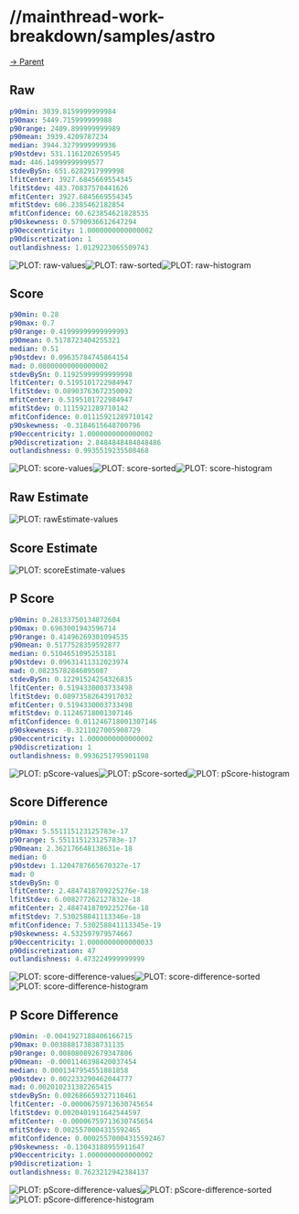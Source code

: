 
# //mainthread-work-breakdown/samples/astro

[→ Parent](../..)


## Raw


```yaml
p90min: 3039.8159999999984
p90max: 5449.715999999988
p90range: 2409.899999999989
p90mean: 3939.4209787234
median: 3944.3279999999936
p90stdev: 531.1161202659545
mad: 446.14999999999577
stdevBySn: 651.6282917999998
lfitCenter: 3927.6845669554345
lfitStdev: 483.70837570441626
mfitCenter: 3927.6845669554345
mfitStdev: 606.2385462182854
mfitConfidence: 60.623854621828535
p90skewness: 0.5790936612647294
p90eccentricity: 1.0000000000000002
p90discretization: 1
outlandishness: 1.0129223065509743

```

![PLOT: raw-values](./raw/values.svg)![PLOT: raw-sorted](./raw/sorted.svg)![PLOT: raw-histogram](./raw/histogram.svg)
## Score


```yaml
p90min: 0.28
p90max: 0.7
p90range: 0.41999999999999993
p90mean: 0.5178723404255321
median: 0.51
p90stdev: 0.09635784745864154
mad: 0.08000000000000002
stdevBySn: 0.11925999999999998
lfitCenter: 0.5195101722984947
lfitStdev: 0.08903763672350092
mfitCenter: 0.5195101722984947
mfitStdev: 0.1115921289710142
mfitConfidence: 0.01115921289710142
p90skewness: -0.3184615648700796
p90eccentricity: 1.0000000000000002
p90discretization: 2.8484848484848486
outlandishness: 0.9935519235508468

```

![PLOT: score-values](./score/values.svg)![PLOT: score-sorted](./score/sorted.svg)![PLOT: score-histogram](./score/histogram.svg)
## Raw Estimate

![PLOT: rawEstimate-values](./rawEstimate/values.svg)
## Score Estimate

![PLOT: scoreEstimate-values](./scoreEstimate/values.svg)
## P Score


```yaml
p90min: 0.28133750134872604
p90max: 0.6963001943596714
p90range: 0.41496269301094535
p90mean: 0.5177528359592877
median: 0.5104651095253181
p90stdev: 0.09631411312023974
mad: 0.08235782846895087
stdevBySn: 0.12291524254326835
lfitCenter: 0.5194330003733498
lfitStdev: 0.08973582643917032
mfitCenter: 0.5194330003733498
mfitStdev: 0.11246718001307146
mfitConfidence: 0.011246718001307146
p90skewness: -0.3211027005908729
p90eccentricity: 1.0000000000000002
p90discretization: 1
outlandishness: 0.9936251795901198

```

![PLOT: pScore-values](./pScore/values.svg)![PLOT: pScore-sorted](./pScore/sorted.svg)![PLOT: pScore-histogram](./pScore/histogram.svg)
## Score Difference


```yaml
p90min: 0
p90max: 5.551115123125783e-17
p90range: 5.551115123125783e-17
p90mean: 2.362176648138631e-18
median: 0
p90stdev: 1.1204787665670327e-17
mad: 0
stdevBySn: 0
lfitCenter: 2.4847418709225276e-18
lfitStdev: 6.008277262127832e-18
mfitCenter: 2.4847418709225276e-18
mfitStdev: 7.530258841113346e-18
mfitConfidence: 7.530258841113345e-19
p90skewness: 4.532597979574667
p90eccentricity: 1.0000000000000033
p90discretization: 47
outlandishness: 4.473224999999999

```

![PLOT: score-difference-values](./score-difference/values.svg)![PLOT: score-difference-sorted](./score-difference/sorted.svg)![PLOT: score-difference-histogram](./score-difference/histogram.svg)
## P Score Difference


```yaml
p90min: -0.0041927188406166715
p90max: 0.003888173838731135
p90range: 0.008080892679347806
p90mean: -0.0001146398420037454
median: 0.0001347954551881858
p90stdev: 0.002233290462044777
mad: 0.002010231382265415
stdevBySn: 0.002686659327110461
lfitCenter: -0.00006759713630745654
lfitStdev: 0.0020401911642544597
mfitCenter: -0.00006759713630745654
mfitStdev: 0.0025570004315592465
mfitConfidence: 0.00025570004315592467
p90skewness: -0.13043188955911647
p90eccentricity: 1.0000000000000002
p90discretization: 1
outlandishness: 0.7623212942384137

```

![PLOT: pScore-difference-values](./pScore-difference/values.svg)![PLOT: pScore-difference-sorted](./pScore-difference/sorted.svg)![PLOT: pScore-difference-histogram](./pScore-difference/histogram.svg)